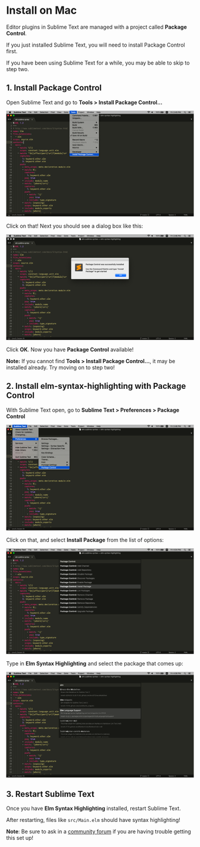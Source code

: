 # Install on Mac

Editor plugins in Sublime Text are managed with a project called **Package Control**.

If you just installed Sublime Text, you will need to install Package Control first.

If you have been using Sublime Text for a while, you may be able to skip to step two.


## 1. Install Package Control

Open Sublime Text and go to **Tools > Install Package Control...**

![Install Package Control](images/mac-1.png)

Click on that! Next you should see a dialog box like this:

![Package Control Dialog](images/mac-2.png)

Click **OK**. Now you have **Package Control** available!

**Note:** If you cannot find **Tools > Install Package Control...**, it may be installed already. Try moving on to step two!


## 2. Install elm-syntax-highlighting with Package Control

With Sublime Text open, go to **Sublime Text > Preferences > Package Control**

![Open Package Control](images/mac-3.png)

Click on that, and select **Install Package** from the list of options:

![Select Install Package](images/mac-4.png)

Type in **Elm Syntax Highlighting** and select the package that comes up:

![Find Elm Syntax Highlighting](images/mac-5.png)


## 3. Restart Sublime Text

Once you have **Elm Syntax Highlighting** installed, restart Sublime Text.

After restarting, files like `src/Main.elm` should have syntax highlighting!

**Note**: Be sure to ask in a [community forum](https://elm-lang.org/community) if you are having trouble getting this set up!
